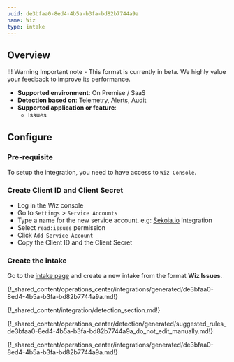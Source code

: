 ```yaml
---
uuid: de3bfaa0-8ed4-4b5a-b3fa-bd82b7744a9a
name: Wiz
type: intake
---
```


## Overview

!!! Warning
    Important note - This format is currently in beta. We highly value your feedback to improve its performance.

- **Supported environment**: On Premise / SaaS
- **Detection based on**: Telemetry, Alerts, Audit
- **Supported application or feature**:
    - Issues

## Configure

### Pre-requisite

To setup the integration, you need to have access to `Wiz Console`.

### Create Client ID and Client Secret

- Log in the Wiz console
- Go to `Settings` > `Service Accounts`
- Type a name for the new service account. e.g: [Sekoia.io](http://Sekoia.io) Integration
- Select `read:issues` permission
- Click `Add Service Account`
- Copy the Client ID and the Client Secret

### Create the intake

Go to the [intake page](https://app.sekoia.io/operations/intakes) and create a new intake from the format **Wiz Issues**.

{!_shared_content/operations_center/integrations/generated/de3bfaa0-8ed4-4b5a-b3fa-bd82b7744a9a.md!}

{!_shared_content/integration/detection_section.md!}

{!_shared_content/operations_center/detection/generated/suggested_rules_de3bfaa0-8ed4-4b5a-b3fa-bd82b7744a9a_do_not_edit_manually.md!}

{!_shared_content/operations_center/integrations/generated/de3bfaa0-8ed4-4b5a-b3fa-bd82b7744a9a.md!}
